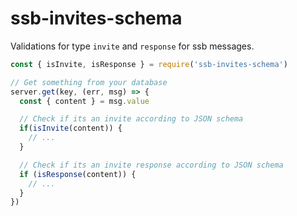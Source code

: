 # ssb-invites-schema

Validations for type `invite` and `response` for ssb messages.

```js
const { isInvite, isResponse } = require('ssb-invites-schema')

// Get something from your database
server.get(key, (err, msg) => {
  const { content } = msg.value

  // Check if its an invite according to JSON schema
  if(isInvite(content)) {
    // ...
  }

  // Check if its an invite response according to JSON schema
  if (isResponse(content)) {
    // ...
  }
})
```
